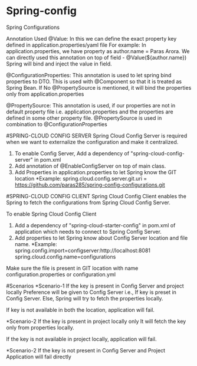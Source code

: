 # Spring-config
Spring Configurations

Annotation Used
@Value: In this we can define the exact property key defined in application.properties/yaml file For example: In application.properties, we have property as author.name = Paras Arora. We can directly used this annotation on top of field - @Value(${author.name})
Spring will bind and inject the value in field.

@ConfigurationProperties: This annotation is used to let spring bind properties to DTO.
This is used with @Component so that it is treated as Spring Bean.
If No @PropertySource is mentioned, it will bind the properties only from application.properties

@PropertySource: This annotation is used, if our properties are not in default property file i.e. application.properties and the properties are defined in some other property file. @PropertySource is used in combination to @ConfigurationProperties

#SPRING-CLOUD CONFIG SERVER
Spring Cloud Config Server is required when we want to externalize the configuration and make it centralized.

1. To enable Config Server, Add a dependency of "spring-cloud-config-server" in pom.xml
2. Add annotation of @EnableConfigServer on top of main class.
3. Add Properties in application.properties to let Spring know the GIT location
*Example:
	spring.cloud.config.server.git.uri = https://github.com/paras285/spring-config-configurations.git

#SPRING-CLOUD CONFIG CLIENT
Spring Cloud Config Client enables the Spring to fetch the configurations from Spring Cloud Config Server.

To enable Spring Cloud Config Client
1. Add a dependency of "spring-cloud-starter-config" in pom.xml of application which needs to connect to Spring Config Server.
2. Add properties to let Spring know about Config Server location and file name.
*Example:
	spring.config.import=configserver:http://localhost:8081
	spring.cloud.config.name=configurations

Make sure the file is present in GIT location with name configuration.properties or configuration.yml

#Scenarios
*Scenario-1 If the key is present in Config Server and project locally
Preference will be given to Config Server i.e., If key is preset in Config Server.
Else, Spring will try to fetch the properties locally.

If key is not available in both the location, application will fail.

*Scenario-2 If the key is present in project locally only
It will fetch the key only from properties locally.

If the key is not available in project locally, application will fail.

*Scenario-2 If the key is not present in Config Server and Project
Application will fail directly
